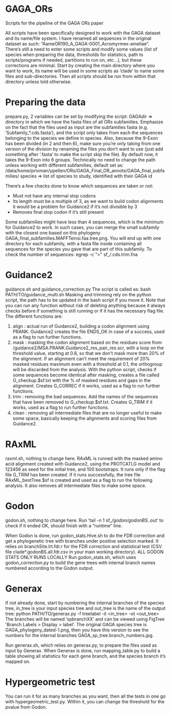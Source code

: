 # GAGA_ORs
Scripts for the pipeline of the GAGA ORs paper

All scripts have been specifically designed to work with the GAGA dataset and its name/file system. I have renamed all sequences in the original dataset as such: “AameOR190_A_GAGA-0001_Acromyrmex-ameliae”.
There’s still a need to enter some scripts and modify some values (list of species when preparing the data, thresholds for statistics, path to scripts/programs if needed, partitions to run on, etc…), but these corrections are minimal.
Start by creating the main directory where you want to work, its name will be used in some scripts as ‘clade’ to name some files and sub-directories. Then all scripts should be run from within that directory unless told otherwise.

# Preparing the data
prepare.py, 2 variables can be set by modifying the script:
GAGAdir => directory in which we have the fasta files of all ORs subfamilies. Emphasize on the fact that the files used as input are the subfamilies fasta (e.g. ‘Subfamily_*.cds.fasta’), and the script only takes from each the sequences belonging to the species we define in species. Also, because the 9-Exon has been divided (in 2 and then 6), make sure you’re only taking from one version of the division by renaming the files you don’t want to use (just add something after ‘.fasta’ to make the script skip the file). By default now, it takes the 9-Exon into 6 groups. Technically no need to change the path unless working with different subfamilies, default set as:
/data/home/privman/ypellen/ORs/GAGA_Final_OR_annots/GAGA_final_subfamilies/
species => list of species to study, identified with their GAGA id

There’s a few checks done to know which sequences are taken or not:
-	Must not have any internal stop codons
-	Its length must be a multiple of 3, as we want to build codon alignments it would be a problem for Guidance2 if it’s not divisible by 3
-	Removes final stop codon if it’s still present

Some subfamilies might have less than 4 sequences, which is the minimum for Guidance2 to work. In such cases, you can merge the small subfamily with the closest one based on this phylogeny GAGA_final_subfamilies.MAFFTeinsi.faa.tree.png.
You will end up with one directory for each subfamily, with a fasta file inside containing all sequences for the species you gave that are part of this subfamily.
To check the number of sequences: egrep -c ">" sf_*/*.cds.trim.fna

# Guidance2
guidance.sh and guidance_correction.py
 The script is called as: bash PATH/TO/guidance_multi.sh <function>
Masking and trimming rely on the python script, the path has to be updated in the bash script if you move it.
Note that you can run any function without risk of deleting anything because it always checks before if something is still running or if it has the necessary flag file.
The different functions are:
1.	align : actual run of Guidance2, building a codon alignment using PRANK. Guidance2 creates the file ENDS_OK in case of a success, used as a flag to run further functions.
2.	mask : masking the codon alignment based on the residues score from <subfamily>/guidance2/MSA.PRANK.Guidance2_res_pair_res.scr, with a loop on the threshold value, starting at 0.8, so that we don’t mask more than 20% of the alignment. If an alignment can’t meet the requirement of 20% masked residues maximum even with a threshold at 0.1, the orthogroup will be discarded from the analysis. With the python script, checks if some sequences become identical after masking, creates a file called G_checkup.$sf.txt with the % of masked residues and gaps in the alignment. Creates G_CORREC if it works, used as a flag to run further functions.
3.	trim : removing the bad sequences. Add the names of the sequences that have been removed to G_checkup.$sf.txt. Creates G_TRIM if it works, used as a flag to run further functions.
4.	clean : removing all intermediate files that are no longer useful to make some space, basically keeping the alignments and scoring files from Guidance2.

# RAxML
raxml.sh, nothing to change here.
RAxML is runned with the masked amino acid alignment created with Guidance2, using the PROTCATLG model and 123456 as seed for the initial tree, and 100 bootstraps.
It runs only if the flag file G_TRIM has been created.
If it runs successfully, the tree file RAxML_bestTree.$sf is created and used as a flag to run the following analysis.
It also removes all intermediate files to make some space.

# Godon
godon.sh, nothing to change here. Run ‘tail -n 1 sf_*/godon/godonBS.*.out’ to check if it ended OK, should finish with a “runtime” line.

When Godon is done, run godon_stats.Hive.sh to do the FDR correction and get a phylogenetic tree with branches under positive selection marked. It relies on branchSite.lrt.fdr.r for the FDR correction and statistical test (CSV file clade*.godonBS.all.fdr.csv in your main working directory).
ALL GODON STATS ONLY RUNS LOCALLY
Run godon_stats.sh, which uses godon_correction.py to build the gene trees with internal branch names numbered according to the Godon output. 

# Generax
If not already done, start by numbering the internal branches of the species tree, in_tree is your input species tree and out_tree is the name of the output tree:
python PATH/TO/generax.py -f treelabel -it <in_tree> -ot <out_tree>
The branches will be named ‘spbranchXX’ and can be viewed using FigTree  'Branch Labels > Display > label'.
The original GAGA species tree is GAGA_phylogeny_dated-1.png, then you have this version to see the numbers for the internal branches GAGA_sp_tree.branch_numbers.jpg.

Run generax.sh, which relies on generax.py, to prepare the files used as input by Generax.
When Generax is done, run mapping_table.py to build a table showing all statistics for each gene branch, and the species branch it’s mapped on.

# Hypergeometric test
You can run it for as many branches as you want, then all the tests in one go with hypergeometric_test.py. Within it, you can change the threshold for the pvalue from Godon.
